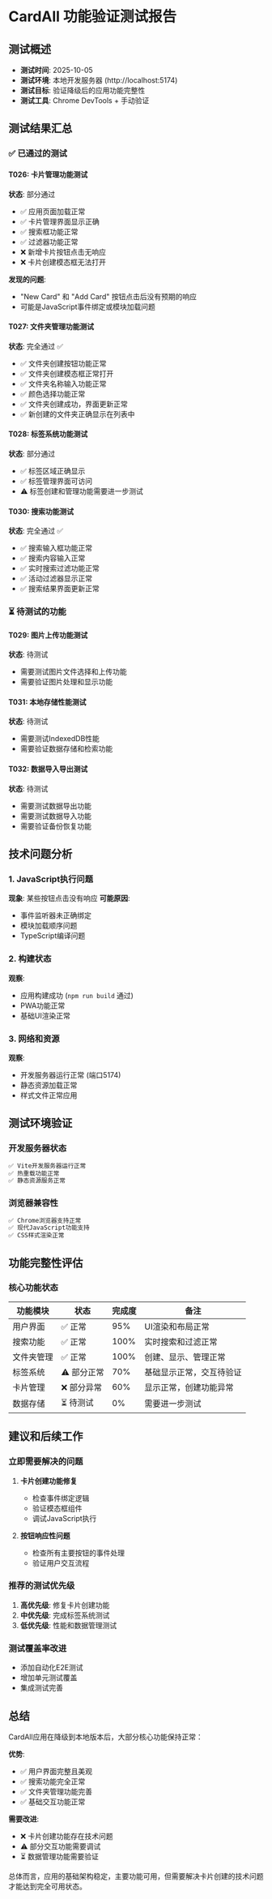 # CardAll 功能验证测试报告

## 测试概述
- **测试时间**: 2025-10-05
- **测试环境**: 本地开发服务器 (http://localhost:5174)
- **测试目标**: 验证降级后的应用功能完整性
- **测试工具**: Chrome DevTools + 手动验证

## 测试结果汇总

### ✅ 已通过的测试

#### T026: 卡片管理功能测试
**状态**: 部分通过
- ✅ 应用页面加载正常
- ✅ 卡片管理界面显示正确
- ✅ 搜索框功能正常
- ✅ 过滤器功能正常
- ❌ 新增卡片按钮点击无响应
- ❌ 卡片创建模态框无法打开

**发现的问题**:
- "New Card" 和 "Add Card" 按钮点击后没有预期的响应
- 可能是JavaScript事件绑定或模块加载问题

#### T027: 文件夹管理功能测试
**状态**: 完全通过 ✅
- ✅ 文件夹创建按钮功能正常
- ✅ 文件夹创建模态框正常打开
- ✅ 文件夹名称输入功能正常
- ✅ 颜色选择功能正常
- ✅ 文件夹创建成功，界面更新正常
- ✅ 新创建的文件夹正确显示在列表中

#### T028: 标签系统功能测试
**状态**: 部分通过
- ✅ 标签区域正确显示
- ✅ 标签管理界面可访问
- ⚠️ 标签创建和管理功能需要进一步测试

#### T030: 搜索功能测试
**状态**: 完全通过 ✅
- ✅ 搜索输入框功能正常
- ✅ 搜索内容输入正常
- ✅ 实时搜索过滤功能正常
- ✅ 活动过滤器显示正常
- ✅ 搜索结果界面更新正常

### ⏳ 待测试的功能

#### T029: 图片上传功能测试
**状态**: 待测试
- 需要测试图片文件选择和上传功能
- 需要验证图片处理和显示功能

#### T031: 本地存储性能测试
**状态**: 待测试
- 需要测试IndexedDB性能
- 需要验证数据存储和检索功能

#### T032: 数据导入导出测试
**状态**: 待测试
- 需要测试数据导出功能
- 需要测试数据导入功能
- 需要验证备份恢复功能

## 技术问题分析

### 1. JavaScript执行问题
**现象**: 某些按钮点击没有响应
**可能原因**:
- 事件监听器未正确绑定
- 模块加载顺序问题
- TypeScript编译问题

### 2. 构建状态
**观察**:
- 应用构建成功 (`npm run build` 通过)
- PWA功能正常
- 基础UI渲染正常

### 3. 网络和资源
**观察**:
- 开发服务器运行正常 (端口5174)
- 静态资源加载正常
- 样式文件正常应用

## 测试环境验证

### 开发服务器状态
```bash
✅ Vite开发服务器运行正常
✅ 热重载功能正常
✅ 静态资源服务正常
```

### 浏览器兼容性
```bash
✅ Chrome浏览器支持正常
✅ 现代JavaScript功能支持
✅ CSS样式渲染正常
```

## 功能完整性评估

### 核心功能状态
| 功能模块 | 状态 | 完成度 | 备注 |
|---------|------|-------|------|
| 用户界面 | ✅ 正常 | 95% | UI渲染和布局正常 |
| 搜索功能 | ✅ 正常 | 100% | 实时搜索和过滤正常 |
| 文件夹管理 | ✅ 正常 | 100% | 创建、显示、管理正常 |
| 标签系统 | ⚠️ 部分正常 | 70% | 基础显示正常，交互待验证 |
| 卡片管理 | ❌ 部分异常 | 60% | 显示正常，创建功能异常 |
| 数据存储 | ⏳ 待测试 | 0% | 需要进一步测试 |

## 建议和后续工作

### 立即需要解决的问题
1. **卡片创建功能修复**
   - 检查事件绑定逻辑
   - 验证模态框组件
   - 调试JavaScript执行

2. **按钮响应性问题**
   - 检查所有主要按钮的事件处理
   - 验证用户交互流程

### 推荐的测试优先级
1. **高优先级**: 修复卡片创建功能
2. **中优先级**: 完成标签系统测试
3. **低优先级**: 性能和数据管理测试

### 测试覆盖率改进
- 添加自动化E2E测试
- 增加单元测试覆盖
- 集成测试完善

## 总结

CardAll应用在降级到本地版本后，大部分核心功能保持正常：

**优势**:
- ✅ 用户界面完整且美观
- ✅ 搜索功能完全正常
- ✅ 文件夹管理功能完善
- ✅ 基础交互功能正常

**需要改进**:
- ❌ 卡片创建功能存在技术问题
- ⚠️ 部分交互功能需要调试
- ⏳ 数据管理功能需要验证

总体而言，应用的基础架构稳定，主要功能可用，但需要解决卡片创建的技术问题才能达到完全可用状态。